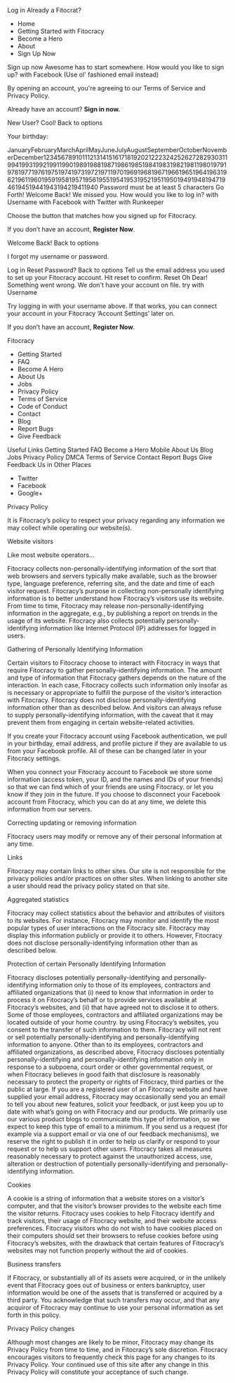 Log in Already a Fitocrat?

*   Home
*   Getting Started with Fitocracy
*   Become a Hero
*   About
*   Sign Up Now

Sign up now Awesome has to start somewhere. How would you like to sign up? with Facebook (Use ol' fashioned email instead)

By opening an account, you're agreeing to our Terms of Service and Privacy Policy.

Already have an account? **Sign in now.**

New User? Cool! Back to options

Your birthday:

JanuaryFebruaryMarchAprilMayJuneJulyAugustSeptemberOctoberNovemberDecember123456789101112131415161718192021222324252627282930311994199319921991199019891988198719861985198419831982198119801979197819771976197519741973197219711970196919681967196619651964196319621961196019591958195719561955195419531952195119501949194819471946194519441943194219411940 Password must be at least 5 characters Go Forth! Welcome Back! We missed you. How would you like to log in? with Username with Facebook with Twitter with Runkeeper

Choose the button that matches how you signed up for Fitocracy.

If you don’t have an account, **Register Now**.

Welcome Back! Back to options

I forgot my username or password.

Log in Reset Password? Back to options Tell us the email address you used to set up your Fitocracy account. Hit reset to confirm. Reset Oh Dear! Something went wrong. We don't have your account on file. try with Username

Try logging in with your username above. If that works, you can connect your account in your Fitocracy ‘Account Settings’ later on.

If you don’t have an account, **Register Now**.

Fitocracy

*   Getting Started
*   FAQ
*   Become A Hero
*   About Us
*   Jobs
*   Privacy Policy
*   Terms of Service
*   Code of Conduct
*   Contact
*   Blog
*   Report Bugs
*   Give Feedback

Useful Links Getting Started FAQ Become a Hero Mobile About Us Blog Jobs Privacy Policy DMCA Terms of Service Contact Report Bugs Give Feedback Us in Other Places

*   Twitter
*   Facebook
*   Google+

Privacy Policy

It is Fitocracy’s policy to respect your privacy regarding any information we may collect while operating our website(s).

Website visitors

Like most website operators...

Fitocracy collects non-personally-identifying information of the sort that web browsers and servers typically make available, such as the browser type, language preference, referring site, and the date and time of each visitor request. Fitocracy’s purpose in collecting non-personally identifying information is to better understand how Fitocracy’s visitors use its website. From time to time, Fitocracy may release non-personally-identifying information in the aggregate, e.g., by publishing a report on trends in the usage of its website. Fitocracy also collects potentially personally-identifying information like Internet Protocol (IP) addresses for logged in users.

Gathering of Personally Identifying Information

Certain visitors to Fitocracy choose to interact with Fitocracy in ways that require Fitocracy to gather personally-identifying information. The amount and type of information that Fitocracy gathers depends on the nature of the interaction. In each case, Fitocracy collects such information only insofar as is necessary or appropriate to fulfill the purpose of the visitor’s interaction with Fitocracy. Fitocracy does not disclose personally-identifying information other than as described below. And visitors can always refuse to supply personally-identifying information, with the caveat that it may prevent them from engaging in certain website-related activities.

If you create your Fitocracy account using Facebook authentication, we pull in your birthday, email address, and profile picture if they are available to us from your Facebook profile. All of these can be changed later in your Fitocracy settings.

When you connect your Fitocracy account to Facebook we store some information (access token, your ID, and the names and IDs of your friends) so that we can find which of your friends are using Fitocracy. or let you know if they join in the future. If you choose to disconnect your Facebook account from Fitocracy, which you can do at any time, we delete this information from our servers.

Correcting updating or removing information

Fitocracy users may modify or remove any of their personal information at any time.

Links

Fitocracy may contain links to other sites. Our site is not responsible for the privacy policies and/or practices on other sites. When linking to another site a user should read the privacy policy stated on that site.

Aggregated statistics

Fitocracy may collect statistics about the behavior and attributes of visitors to its websites. For instance, Fitocracy may monitor and identify the most popular types of user interactions on the Fitocracy site. Fitocracy may display this information publicly or provide it to others. However, Fitocracy does not disclose personally-identifying information other than as described below.

Protection of certain Personally Identifying Information

Fitocracy discloses potentially personally-identifying and personally-identifying information only to those of its employees, contractors and affiliated organizations that (i) need to know that information in order to process it on Fitocracy’s behalf or to provide services available at Fitocracy’s websites, and (ii) that have agreed not to disclose it to others. Some of those employees, contractors and affiliated organizations may be located outside of your home country. by using Fitocracy’s websites, you consent to the transfer of such information to them. Fitocracy will not rent or sell potentially personally-identifying and personally-identifying information to anyone. Other than to its employees, contractors and affiliated organizations, as described above, Fitocracy discloses potentially personally-identifying and personally-identifying information only in response to a subpoena, court order or other governmental request, or when Fitocracy believes in good faith that disclosure is reasonably necessary to protect the property or rights of Fitocracy, third parties or the public at large. If you are a registered user of an Fitocracy website and have supplied your email address, Fitocracy may occasionally send you an email to tell you about new features, solicit your feedback, or just keep you up to date with what’s going on with Fitocracy and our products. We primarily use our various product blogs to communicate this type of information, so we expect to keep this type of email to a minimum. If you send us a request (for example via a support email or via one of our feedback mechanisms), we reserve the right to publish it in order to help us clarify or respond to your request or to help us support other users. Fitocracy takes all measures reasonably necessary to protect against the unauthorized access, use, alteration or destruction of potentially personally-identifying and personally-identifying information.

Cookies

A cookie is a string of information that a website stores on a visitor’s computer, and that the visitor’s browser provides to the website each time the visitor returns. Fitocracy uses cookies to help Fitocracy identify and track visitors, their usage of Fitocracy website, and their website access preferences. Fitocracy visitors who do not wish to have cookies placed on their computers should set their browsers to refuse cookies before using Fitocracy’s websites, with the drawback that certain features of Fitocracy’s websites may not function properly without the aid of cookies.

Business transfers

If Fitocracy, or substantially all of its assets were acquired, or in the unlikely event that Fitocracy goes out of business or enters bankruptcy, user information would be one of the assets that is transferred or acquired by a third party. You acknowledge that such transfers may occur, and that any acquiror of Fitocracy may continue to use your personal information as set forth in this policy.

Privacy Policy changes

Although most changes are likely to be minor, Fitocracy may change its Privacy Policy from time to time, and in Fitocracy’s sole discretion. Fitocracy encourages visitors to frequently check this page for any changes to its Privacy Policy. Your continued use of this site after any change in this Privacy Policy will constitute your acceptance of such change.